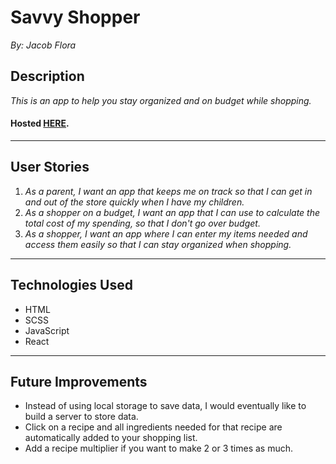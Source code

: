 # Savvy Shopper
*By: Jacob Flora*
## Description
*This is an app to help you stay organized and on budget while shopping.*
#### Hosted [HERE](https://jacob52210.github.io/Savvy_Shopper/  "Savvy Shopper").
___
## User Stories
1. *As a parent, I want an app that keeps me on track so that I can get in and out of the store quickly when I have my children.*
2. *As a shopper on a budget, I want an app that I can use to calculate the total cost of my spending, so that I don't go over budget.*
3. *As a shopper, I want an app where I can enter my items needed and access them easily so that I can stay organized when shopping.*
___
## Technologies Used
* HTML
* SCSS
* JavaScript
* React
___
## Future Improvements
* Instead of using local storage to save data, I would eventually like to build a server to store data.
* Click on a recipe and all ingredients needed for that recipe are automatically added to your shopping list.
* Add a recipe multiplier if you want to make 2 or 3 times as much.

